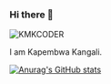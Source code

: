 ### Hi there 👋
![KMKCODER](https://user-images.githubusercontent.com/66021442/211045580-fda3aad0-9962-45a0-8bf4-aea3e64af740.png)

I am Kapembwa Kangali.

[![Anurag's GitHub stats](https://github-readme-stats.vercel.app/api?username=KMKCODER)](https://github.com/anuraghazra/github-readme-stats)
